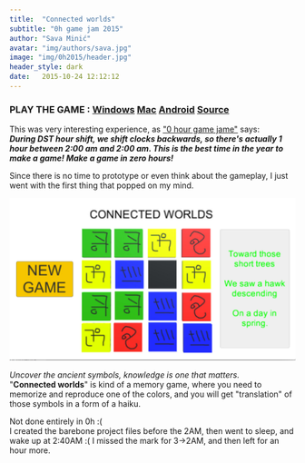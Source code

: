 ```yaml
---
title:  "Connected worlds"
subtitle: "0h game jam 2015"
author: "Sava Minić"
avatar: "img/authors/sava.jpg"
image: "img/0h2015/header.jpg"
header_style: dark
date:   2015-10-24 12:12:12
---
```


### PLAY THE GAME : [Windows](https://drive.google.com/open?id=0B_YUM1pJMrsZdGRzbk5Wd2xiV0U) [Mac](https://drive.google.com/open?id=0B_YUM1pJMrsZOGVsYWRwTXBzLVU) [Android](https://drive.google.com/open?id=0B_YUM1pJMrsZdEVscXE4SXVUZU0) [Source](https://github.com/SavaMinic/0hGame2015)

This was very interesting experience, as ["0 hour game jame"](http://0hgame.eu/) says:<br />
***During DST hour shift, we shift clocks backwards, so there's actually 1 hour between 2:00 am and 2:00 am. This is the best time in the year to make a game! Make a game in zero hours!***

Since there is no time to prototype or even think about the gameplay, I just went with the first thing that popped on my mind.

<img class="def_image" src="/img/0h2015/shot1.jpg" />

*Uncover the ancient symbols, knowledge is one that matters.*<br />
"**Connected worlds**" is kind of a memory game, where you need to memorize and reproduce one of the colors, and you will get "translation" of those symbols in a form of a haiku.

Not done entirely in 0h :( <br />
I created the barebone project files before the 2AM, then went to sleep, and wake up at 2:40AM :(
I missed the mark for 3->2AM, and then left for an hour more.

